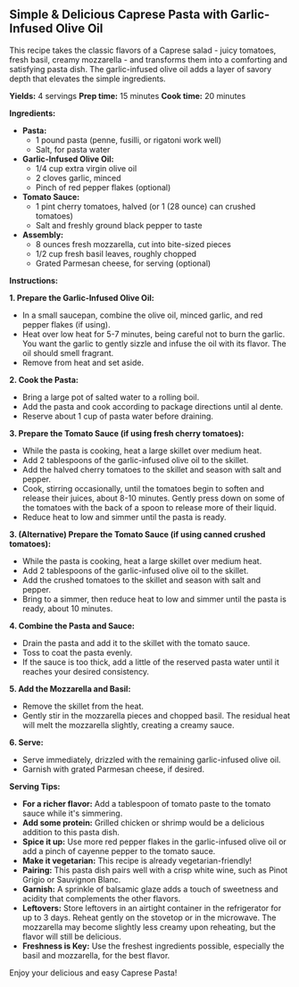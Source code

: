 ## Simple & Delicious Caprese Pasta with Garlic-Infused Olive Oil

This recipe takes the classic flavors of a Caprese salad - juicy tomatoes, fresh basil, creamy mozzarella - and transforms them into a comforting and satisfying pasta dish. The garlic-infused olive oil adds a layer of savory depth that elevates the simple ingredients.

**Yields:** 4 servings
**Prep time:** 15 minutes
**Cook time:** 20 minutes

**Ingredients:**

*   **Pasta:**
    *   1 pound pasta (penne, fusilli, or rigatoni work well)
    *   Salt, for pasta water
*   **Garlic-Infused Olive Oil:**
    *   1/4 cup extra virgin olive oil
    *   2 cloves garlic, minced
    *   Pinch of red pepper flakes (optional)
*   **Tomato Sauce:**
    *   1 pint cherry tomatoes, halved (or 1 (28 ounce) can crushed tomatoes)
    *   Salt and freshly ground black pepper to taste
*   **Assembly:**
    *   8 ounces fresh mozzarella, cut into bite-sized pieces
    *   1/2 cup fresh basil leaves, roughly chopped
    *   Grated Parmesan cheese, for serving (optional)

**Instructions:**

**1. Prepare the Garlic-Infused Olive Oil:**

*   In a small saucepan, combine the olive oil, minced garlic, and red pepper flakes (if using).
*   Heat over low heat for 5-7 minutes, being careful not to burn the garlic. You want the garlic to gently sizzle and infuse the oil with its flavor. The oil should smell fragrant.
*   Remove from heat and set aside.

**2. Cook the Pasta:**

*   Bring a large pot of salted water to a rolling boil.
*   Add the pasta and cook according to package directions until al dente.
*   Reserve about 1 cup of pasta water before draining.

**3. Prepare the Tomato Sauce (if using fresh cherry tomatoes):**

*   While the pasta is cooking, heat a large skillet over medium heat.
*   Add 2 tablespoons of the garlic-infused olive oil to the skillet.
*   Add the halved cherry tomatoes to the skillet and season with salt and pepper.
*   Cook, stirring occasionally, until the tomatoes begin to soften and release their juices, about 8-10 minutes. Gently press down on some of the tomatoes with the back of a spoon to release more of their liquid.
*   Reduce heat to low and simmer until the pasta is ready.

**3. (Alternative) Prepare the Tomato Sauce (if using canned crushed tomatoes):**

*   While the pasta is cooking, heat a large skillet over medium heat.
*   Add 2 tablespoons of the garlic-infused olive oil to the skillet.
*   Add the crushed tomatoes to the skillet and season with salt and pepper.
*   Bring to a simmer, then reduce heat to low and simmer until the pasta is ready, about 10 minutes.

**4. Combine the Pasta and Sauce:**

*   Drain the pasta and add it to the skillet with the tomato sauce.
*   Toss to coat the pasta evenly.
*   If the sauce is too thick, add a little of the reserved pasta water until it reaches your desired consistency.

**5. Add the Mozzarella and Basil:**

*   Remove the skillet from the heat.
*   Gently stir in the mozzarella pieces and chopped basil. The residual heat will melt the mozzarella slightly, creating a creamy sauce.

**6. Serve:**

*   Serve immediately, drizzled with the remaining garlic-infused olive oil.
*   Garnish with grated Parmesan cheese, if desired.

**Serving Tips:**

*   **For a richer flavor:** Add a tablespoon of tomato paste to the tomato sauce while it's simmering.
*   **Add some protein:** Grilled chicken or shrimp would be a delicious addition to this pasta dish.
*   **Spice it up:** Use more red pepper flakes in the garlic-infused olive oil or add a pinch of cayenne pepper to the tomato sauce.
*   **Make it vegetarian:** This recipe is already vegetarian-friendly!
*   **Pairing:** This pasta dish pairs well with a crisp white wine, such as Pinot Grigio or Sauvignon Blanc.
*   **Garnish:**  A sprinkle of balsamic glaze adds a touch of sweetness and acidity that complements the other flavors.
*   **Leftovers:**  Store leftovers in an airtight container in the refrigerator for up to 3 days. Reheat gently on the stovetop or in the microwave.  The mozzarella may become slightly less creamy upon reheating, but the flavor will still be delicious.
*   **Freshness is Key:** Use the freshest ingredients possible, especially the basil and mozzarella, for the best flavor.

Enjoy your delicious and easy Caprese Pasta!